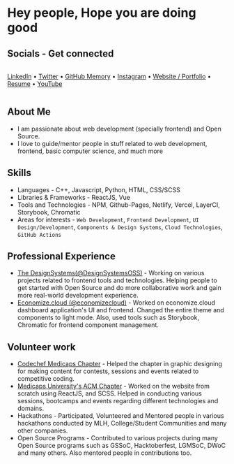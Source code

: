 # Hey people, Hope you are doing good

## Socials - Get connected

<div style="display: flex; align-items: center;">

  [LinkedIn](https://www.linkedin.com/in/sehgalyash/) &bullet;
  [Twitter](https://twitter.com/YashSeh90869786) &bullet;
  [GitHub Memory](https://githubmemory.com/@yashsehgal) &bullet;
  [Instagram](https://www.instagram.com/sehgalyash_/) &bullet;
  [Website / Portfolio](https://yashsehgal.github.io/portfolio_v_2/) &bullet;
  [Resume](https://yashsehgal.github.io/portfolio_v_2/static/media/YashSehgal_Resume.8ea9fc10.pdf) &bullet;
  [YouTube](https://www.youtube.com/channel/UC23yA3SBkV_ehY4H8VSuNVg)

</div>

## About Me

- I am passionate about web development (specially frontend) and Open Source.
- I love to guide/mentor people in stuff related to web development, frontend, basic computer science, and much more

## Skills

- Languages - C++, Javascript, Python, HTML, CSS/SCSS
- Libraries & Frameworks - ReactJS, Vue
- Tools and Technologies - NPM, Github-Pages, Netlify, Vercel, LayerCI, Storybook, Chromatic
- Areas for interests - `Web Development`, `Frontend Development`, `UI Design/Development`, `Components & Design Systems`, `Cloud Technologies`, `GitHub Actions`

## Professional Experience

- [The DesignSystems(@DesignSystemsOSS)](https://www.github.com/DesignSystemsOSS) - Working on various projects related to frontend tools and technologies. Helping people to get started with Open Source and do more collaborative work and gain more real-world development experience.
- [Economize.cloud (@economizecloud)](https://www.github.com/economizecloud) - Worked on economize.cloud dashboard application's UI and frontend. Changed the entire theme and components to light mode. Also, used tools such as Storybook, Chromatic for frontend component management.

## Volunteer work

- [Codechef Medicaps Chapter](https://www.instagram.com/codechef_medicaps_chapter/) - Helped the chapter in graphic designing for making content for contests, sessions and events related to competitive coding.
- [Medicaps University's ACM Chapter](http://medicaps.hosting.acm.org/) - Worked on the website from scratch using ReactJS, and SCSS. Helped in conducting various sessions, bootcamps and events regarding different technologies and domains.
- Hackathons - Participated, Volunteered and Mentored people in various hackathons conducted by MLH, College/Student Communities and many other companies.
- Open Source Programs - Contributed to various projects during many Open Source programs such as GSSoC, Hacktoberfest, LGMSoC, DWoC and many others. Also mentored people in contributions too.